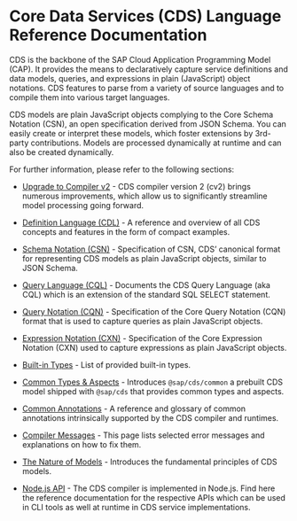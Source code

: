 <!-- loio855e00bd559742a3b8276fbed4af1008 -->

# Core Data Services \(CDS\) Language Reference Documentation

CDS is the backbone of the SAP Cloud Application Programming Model \(CAP\). It provides the means to declaratively capture service definitions and data models, queries, and expressions in plain \(JavaScript\) object notations. CDS features to parse from a variety of source languages and to compile them into various target languages.

CDS models are plain JavaScript objects complying to the Core Schema Notation \(CSN\), an open specification derived from JSON Schema. You can easily create or interpret these models, which foster extensions by 3rd-party contributions. Models are processed dynamically at runtime and can also be created dynamically.

For further information, please refer to the following sections:

-   [Upgrade to Compiler v2](https://cap.cloud.sap/docs/cds/compiler-v2) - CDS compiler version 2 \(cv2\) brings numerous improvements, which allow us to significantly streamline model processing going forward.

-   [Definition Language \(CDL\)](https://cap.cloud.sap/docs/cds/cdl) - A reference and overview of all CDS concepts and features in the form of compact examples.

-   [Schema Notation \(CSN\)](https://cap.cloud.sap/docs/cds/csn) - Specification of CSN, CDS’ canonical format for representing CDS models as plain JavaScript objects, similar to JSON Schema.

-   [Query Language \(CQL\)](https://cap.cloud.sap/docs/cds/cql) - Documents the CDS Query Language \(aka CQL\) which is an extension of the standard SQL SELECT statement.

-   [Query Notation \(CQN\)](https://cap.cloud.sap/docs/cds/cqn) - Specification of the Core Query Notation \(CQN\) format that is used to capture queries as plain JavaScript objects.

-   [Expression Notation \(CXN\)](https://cap.cloud.sap/docs/cds/cxn) - Specification of the Core Expression Notation \(CXN\) used to capture expressions as plain JavaScript objects.

-   [Built-in Types](https://cap.cloud.sap/docs/cds/types) - List of provided built-in types.

-   [Common Types & Aspects](https://cap.cloud.sap/docs/cds/common) - Introduces `@sap/cds/common` a prebuilt CDS model shipped with `@sap/cds` that provides common types and aspects.

-   [Common Annotations](https://cap.cloud.sap/docs/cds/annotations) - A reference and glossary of common annotations intrinsically supported by the CDS compiler and runtimes.

-   [Compiler Messages](https://cap.cloud.sap/docs/cds/compiler-messages) - This page lists selected error messages and explanations on how to fix them.

-   [The Nature of Models](https://cap.cloud.sap/docs/cds/models) - Introduces the fundamental principles of CDS models.

-   [Node.js API](https://cap.cloud.sap/docs/node.js/cds-compile) - The CDS compiler is implemented in Node.js. Find here the reference documentation for the respective APIs which can be used in CLI tools as well at runtime in CDS service implementations.


